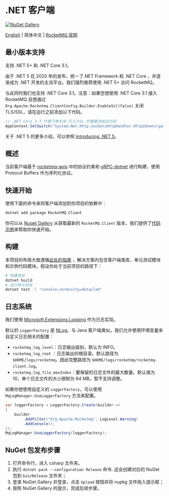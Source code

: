 # .NET 客户端

[![NuGet Gallery][nuget-image]][nuget-url]

[English](README.md) | 简体中文 | [RocketMQ 官网](https://rocketmq.apache.org/)

## 最小版本支持

支持 .NET 5+ 和 .NET Core 3.1。

由于 .NET 5 在 2020 年的发布，统一了.NET Framework 和 .NET Core ，并逐渐成为 .NET 开发的主流平台。我们强烈推荐使用 .NET 5+
访问 RocketMQ。

与此同时我们也支持 .NET Core 3.1。注意：如果您想使用 .NET Core 3.1 接入 RocketMQ
且想通过 `Org.Apache.Rocketmq.ClientConfig.Builder.EnableSsl(false)` 关闭 TLS/SSL，请在运行之前添加以下代码。

```csharp
// .NET Core 3.1 环境下想关闭 TLS/SSL 时需要添加此代码
AppContext.SetSwitch("System.Net.Http.SocketsHttpHandler.Http2UnencryptedSupport", true)
```

关于 .NET 5 的更多介绍，可以参照 [Introducing .NET 5](https://devblogs.microsoft.com/dotnet/introducing-net-5/)。

## 概述

当前客户端基于 [rocketmq-apis](https://github.com/apache/rocketmq-apis)
中的协议约束和 [gRPC-dotnet](https://github.com/grpc/grpc-dotnet) 进行构建，使用 Protocol Buffers 作为序列化协议。

## 快速开始

使用下面的命令来将客户端添加到你项目的依赖中：

```sh
dotnet add package RocketMQ.Client
```

你可以从 [Nuget Gallery](https://www.nuget.org/packages/RocketMQ.Client) 从获取最新的 `RocketMQ.Client`
版本，我们提供了[代码示例](./examples)来帮助你快速开始。

## 构建

本项目的布局大致遵循[此处的指南](https://docs.microsoft.com/en-us/dotnet/core/tutorials/library-with-visual-studio-code?pivots=dotnet-5-0)
，解决方案内包含客户端类库，单元测试模块和示例代码模块。假设你处于当前项目的路径下：

```sh
# 构建项目
dotnet build
# 运行单元测试
dotnet test -l "console;verbosity=detailed"
```

## 日志系统

我们使用 [Microsoft.Extensions.Logging](https://learn.microsoft.com/en-us/dotnet/core/extensions/logging?tabs=command-line#non-host-console-app) 作为日志实现。

默认的 `LoggerFactory` 是 [NLog](https://nlog-project.org/)。与 Java 客户端类似，我们允许使用环境变量来自定义日志相关的配置：

* `rocketmq_log_level`：日志输出级别，默认为 INFO。
* `rocketmq_log_root`
  ：日志输出的根目录。默认路径为 `$HOME/logs/rocketmq`，因此完整路径为 `$HOME/logs/rocketmq/rocketmq-client.log`。
* `rocketmq_log_file_maxIndex`：要保留的日志文件的最大数量。默认值为 10，单个日志文件的大小限制为 64 MB。暂不支持调整。

如果你想使用自定义的 `LoggerFactory`，可以使用 `MqLogManager.UseLoggerFactory` 方法来配置。

```csharp
var loggerFactory = LoggerFactory.Create(builder =>
{
    builder
        .AddFilter("Org.Apache.Rocketmq", LogLevel.Warning)
        .AddConsole();
});
MqLogManager.UseLoggerFactory(loggerFactory);
```

## NuGet 包发布步骤

1. 打开命令行，进入 csharp 文件夹。
2. 执行 `dotnet pack --configuration Release` 命令. 这会创建对应的 NuGet 包到 `bin/Release` 文件夹；
3. 登录 NuGet Gallery 并登录，点击 `Upload` 按钮并将 nupkg 文件拖入提示框；
4. 按照 NuGet Gallery 的提示，完成后续步骤。

[nuget-image]: https://img.shields.io/nuget/v/RocketMQ.Client.svg?label=nuget
[nuget-url]: https://www.nuget.org/packages/RocketMQ.Client/
